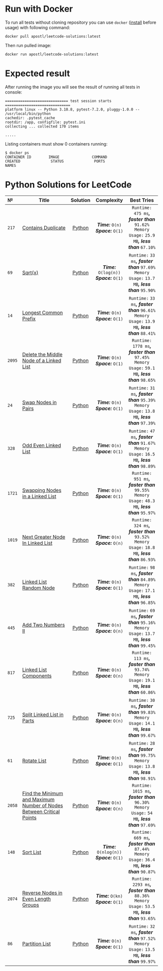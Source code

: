 # Run with Docker

To run all tests without cloning repository you can use `docker` ([install](https://www.docker.com/) before usage) with
following command:

  ```commandline
docker pull apostl/leetcode-solutions:latest
```

Then run pulled image:

```commandline
docker run apostl/leetcode-solutions:latest
```

# Expected result

After running the image you will see the result of running all tests in console:

```shell
============================= test session starts ==============================
platform linux -- Python 3.10.8, pytest-7.2.0, pluggy-1.0.0 -- /usr/local/bin/python
cachedir: .pytest_cache
rootdir: /app, configfile: pytest.ini
collecting ... collected 170 items

.....
```

Listing containers must show 0 containers running:

```shell
$ docker ps
CONTAINER ID        IMAGE               COMMAND                  CREATED              STATUS              PORTS                    NAMES
```

# Python Solutions for LeetCode

| №      | Title                                                                                                                                                                       |                                                                         Solution                                                                          |                        Complexity                        |                                                        Best Tries                                                        |
|:-------|-----------------------------------------------------------------------------------------------------------------------------------------------------------------------------|:---------------------------------------------------------------------------------------------------------------------------------------------------------:|:--------------------------------------------------------:|:------------------------------------------------------------------------------------------------------------------------:|
| `217`  | [Contains Duplicate](https://leetcode.com/problems/contains-duplicate/)                                                                                                     |                          [Python](https://github.com/ApostL78/LeetCodeSolutions/blob/master/problems/217_Contains_Duplicate.py)                           |   ***Time:***         `O(n)`<br/> ***Space:*** `O(1)`    |  `Runtime:` `475 ms`***,*** ***faster than*** `91.62%` <br/> `Memory Usage:` `25.9 MB`***,*** ***less than*** `67.10%`   |
| `69`   | [Sqrt(x)](https://leetcode.com/problems/sqrtx/)                                                                                                                             |                                [Python](https://github.com/ApostL78/LeetCodeSolutions/blob/master/problems/69_Sqrt(x).py)                                 | ***Time:***         `O(log(n))`<br/> ***Space:*** `O(1)` |  `Runtime:`  `33 ms`***,*** ***faster than*** `97.69%` <br/> `Memory Usage:` `13.7 MB`***,*** ***less than*** `95.90%`   |
| `14`   | [Longest Common Prefix](https://leetcode.com/problems/longest-common-prefix/)                                                                                               |                         [Python](https://github.com/ApostL78/LeetCodeSolutions/blob/master/problems/14_Longest_Common_Prefix.py)                          |       ***Time:*** `O(n)`<br/> ***Space:*** `O(1)`        |  `Runtime:`  `33 ms`***,*** ***faster than*** `96.61%` <br/> `Memory Usage:` `13.9 MB`***,*** ***less than*** `88.41%`   |
| `2095` | [Delete the Middle Node of a Linked List](https://leetcode.com/problems/delete-the-middle-node-of-a-linked-list/)                                                           |               [Python](https://github.com/ApostL78/LeetCodeSolutions/blob/master/problems/2095_Delete_the_Middle_Node_of_a_Linked_List.py)                |       ***Time:*** `O(n)`<br/> ***Space:*** `O(1)`        | `Runtime:`  `1778 ms`***,*** ***faster than*** `97.45%` <br/> `Memory Usage:` `59.1 MB`***,*** ***less than*** `98.65%`  |
| `24`   | [Swap Nodes in Pairs](https://leetcode.com/problems/swap-nodes-in-pairs/)                                                                                                   |                          [Python](https://github.com/ApostL78/LeetCodeSolutions/blob/master/problems/24_Swap_Nodes_in_Pairs.py)                           |       ***Time:*** `O(n)`<br/> ***Space:*** `O(1)`        |  `Runtime:`  `31 ms`***,*** ***faster than*** `95.39%` <br/> `Memory Usage:` `13.8 MB`***,*** ***less than*** `97.39%`   |
| `328`  | [Odd Even Linked List](https://leetcode.com/problems/odd-even-linked-list/)                                                                                                 |                         [Python](https://github.com/ApostL78/LeetCodeSolutions/blob/master/problems/328_Odd_Even_Linked_List.py)                          |       ***Time:*** `O(n)`<br/> ***Space:*** `O(1)`        |  `Runtime:`  `47 ms`***,*** ***faster than*** `91.67%` <br/> `Memory Usage:` `16.5 MB`***,*** ***less than*** `98.89%`   |
| `1721` | [Swapping Nodes in a Linked List](https://leetcode.com/problems/swapping-nodes-in-a-linked-list/)                                                                           |                   [Python](https://github.com/ApostL78/LeetCodeSolutions/blob/master/problems/1721_Swapping_Nodes_in_a_Linked_List.py)                    |       ***Time:*** `O(n)`<br/> ***Space:*** `O(1)`        |  `Runtime:`  `951 ms`***,*** ***faster than*** `99.55%` <br/> `Memory Usage:` `48.3 MB`***,*** ***less than*** `95.97%`  |
| `1019` | [Next Greater Node In Linked List](https://leetcode.com/problems/next-greater-node-in-linked-list/)                                                                         |                   [Python](https://github.com/ApostL78/LeetCodeSolutions/blob/master/problems/1019_Next_Greater_Node_In_Linked_List.py)                   |       ***Time:*** `O(n)`<br/> ***Space:*** `O(n)`        |  `Runtime:`  `324 ms`***,*** ***faster than*** `93.52%` <br/> `Memory Usage:` `18.8 MB`***,*** ***less than*** `86.93%`  |
| `382`  | [Linked List Random Node](https://leetcode.com/problems/linked-list-random-node/)                                                                                           |                        [Python](https://github.com/ApostL78/LeetCodeSolutions/blob/master/problems/382_Linked_List_Random_Node.py)                        |       ***Time:*** `O(n)`<br/> ***Space:*** `O(1)`        |  `Runtime:`  `98 ms`***,*** ***faster than*** `84.89%` <br/> `Memory Usage:` `17.1 MB`***,*** ***less than*** `96.85%`   |
| `445`  | [Add Two Numbers II](https://leetcode.com/problems/add-two-numbers-ii/submissions/)                                                                                         |                          [Python](https://github.com/ApostL78/LeetCodeSolutions/blob/master/problems/445_Add_Two_Numbers_II.py)                           |       ***Time:*** `O(n)`<br/> ***Space:*** `O(n)`        |  `Runtime:`  `69 ms`***,*** ***faster than*** `95.16%` <br/> `Memory Usage:` `13.7 MB`***,*** ***less than*** `99.45%`   |
| `817`  | [Linked List Components](https://leetcode.com/problems/linked-list-components/)                                                                                             |                        [Python](https://github.com/ApostL78/LeetCodeSolutions/blob/master/problems/817_Linked_List_Components.py)                         |       ***Time:*** `O(n)`<br/> ***Space:*** `O(n)`        |  `Runtime:`  `113 ms`***,*** ***faster than*** `93.74%` <br/> `Memory Usage:` `19.1 MB`***,*** ***less than*** `60.86%`  |
| `725`  | [Split Linked List in Parts](https://leetcode.com/problems/split-linked-list-in-parts/)                                                                                     |                      [Python](https://github.com/ApostL78/LeetCodeSolutions/blob/master/problems/725_Split_Linked_List_in_Parts.py)                       |       ***Time:*** `O(n)`<br/> ***Space:*** `O(n)`        |  `Runtime:`  `30 ms`***,*** ***faster than*** `99.83%` <br/> `Memory Usage:` `14.1 MB`***,*** ***less than*** `99.67%`   |
| `61`   | [Rotate List](https://leetcode.com/problems/rotate-list/)                                                                                                                   |                              [Python](https://github.com/ApostL78/LeetCodeSolutions/blob/master/problems/61_Rotate_List.py)                               |       ***Time:*** `O(n)`<br/> ***Space:*** `O(1)`        |  `Runtime:`  `28 ms`***,*** ***faster than*** `99.75%` <br/> `Memory Usage:` `13.8 MB`***,*** ***less than*** `98.91%`   |
| `2058` | [Find the Minimum and Maximum Number of Nodes Between Critical Points](https://leetcode.com/problems/find-the-minimum-and-maximum-number-of-nodes-between-critical-points/) | [Python](https://github.com/ApostL78/LeetCodeSolutions/blob/master/problems/2058_Find_the_Minimum_and_Maximum_Number_of_Nodes_Between_Critical_Points.py) |       ***Time:*** `O(n)`<br/> ***Space:*** `O(n)`        |  `Runtime:`  `1015 ms`***,*** ***faster than*** `96.30%` <br/> `Memory Usage:`  `54 MB`***,*** ***less than*** `97.69%`  |
| `148`  | [Sort List](https://leetcode.com/problems/sort-list/)                                                                                                                       |                               [Python](https://github.com/ApostL78/LeetCodeSolutions/blob/master/problems/148_Sort_List.py)                               |    ***Time:*** `O(nlog(n))`<br/> ***Space:*** `O(1)`     | `Runtime:`  `669 ms`***,*** ***faster than*** `87.44%` <br/> `Memory Usage:`  `36.4 MB`***,*** ***less than*** `90.87%`  |
| `2074` | [Reverse Nodes in Even Length Groups](https://leetcode.com/problems/reverse-nodes-in-even-length-groups/)                                                                   |                 [Python](https://github.com/ApostL78/LeetCodeSolutions/blob/master/problems/2074_Reverse_Nodes_in_Even_Length_Groups.py)                  |       ***Time:*** `O(kn)`<br/> ***Space:*** `O(1)`       | `Runtime:`  `2293 ms`***,*** ***faster than*** `88.36%` <br/> `Memory Usage:`  `53.5 MB`***,*** ***less than*** `93.65%` |
| `86`   | [Partition List](https://leetcode.com/problems/partition-list/)                                                                                                             |                             [Python](https://github.com/ApostL78/LeetCodeSolutions/blob/master/problems/86_Partition_List.py)                             |       ***Time:*** `O(n)`<br/> ***Space:*** `O(1)`        |  `Runtime:`  `32 ms`***,*** ***faster than*** `97.52%` <br/> `Memory Usage:`  `13.5 MB`***,*** ***less than*** `99.97%`  |